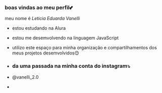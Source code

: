 ### boas vindas ao meu perfil💕

meu nome é _Leticia Eduarda Vanelli_

- estou estudando na Alura
- estou me desemvolvendo na linguagem JavaScript
- utilizo este espaço para minha organização e compartilhamentos dos meus projetos desemvolvidos😊

- ### da uma passada na minha conta do instagram⤵️

- @vanelli_2.0
- 
